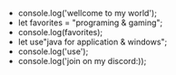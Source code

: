 - console.log('wellcome to my world');
- let favorites = "programing & gaming";
- console.log(favorites);
- let use"java for application & windows";
- console.log('use');
- console.log('join on my discord:));

<!---
AmirDrug/AmirDrug is a ✨ special ✨ repository because its `README.md` (this file) appears on your GitHub profile.
You can click the Preview link to take a look at your changes.
--->
